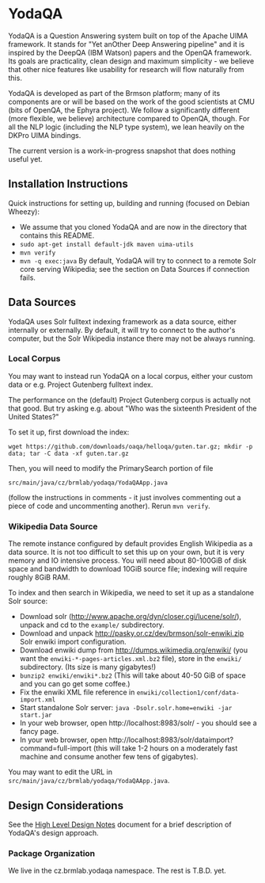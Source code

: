 YodaQA
======

YodaQA is a Question Answering system built on top of the Apache UIMA
framework.  It stands for "Yet anOther Deep Answering pipeline" and it
is inspired by the DeepQA (IBM Watson) papers and the OpenQA framework.
Its goals are practicality, clean design and maximum simplicity - we
believe that other nice features like usability for research will flow
naturally from this.

YodaQA is developed as part of the Brmson platform; many of its components
are or will be based on the work of the good scientists at CMU (bits of
OpenQA, the Ephyra project).  We follow a significantly different (more
flexible, we believe) architecture compared to OpenQA, though.  For all
the NLP logic (including the NLP type system), we lean heavily on the DKPro
UIMA bindings.

The current version is a work-in-progress snapshot that does nothing
useful yet.

## Installation Instructions

Quick instructions for setting up, building and running (focused on Debian Wheezy):
  * We assume that you cloned YodaQA and are now in the directory that contains this README.
  * ``sudo apt-get install default-jdk maven uima-utils``
  * ``mvn verify``
  * ``mvn -q exec:java``
By default, YodaQA will try to connect to a remote Solr core serving Wikipedia; see the section on Data Sources if connection fails.

## Data Sources

YodaQA uses Solr fulltext indexing framework as a data source, either
internally or externally.  By default, it will try to connect to the
author's computer, but the Solr Wikipedia instance there may not be
always running.

### Local Corpus

You may want to instead run YodaQA on a local corpus, either your custom
data or e.g. Project Gutenberg fulltext index.

The performance on the (default) Project Gutenberg corpus is actually not
that good.  But try asking e.g. about "Who was the sixteenth President
of the United States?"

To set it up, first download the index:

	wget https://github.com/downloads/oaqa/helloqa/guten.tar.gz; mkdir -p data; tar -C data -xf guten.tar.gz

Then, you will need to modify the PrimarySearch portion of file

	src/main/java/cz/brmlab/yodaqa/YodaQAApp.java

(follow the instructions in comments - it just involves commenting
out a piece of code and uncommenting another). Rerun ``mvn verify``.

### Wikipedia Data Source

The remote instance configured by default provides English Wikipedia as a data
source.  It is not too difficult to set this up on your own, but it is very
memory and IO intensive process. You will need about 80-100GiB of disk space and
bandwidth to download 10GiB source file; indexing will require roughly 8GiB RAM.

To index and then search in Wikipedia, we need to set it up as a standalone Solr
source:

  * Download solr (http://www.apache.org/dyn/closer.cgi/lucene/solr/),
    unpack and cd to the ``example/`` subdirectory.
  * Download and unpack http://pasky.or.cz/dev/brmson/solr-enwiki.zip Solr enwiki
    import configuration.
  * Download enwiki dump from http://dumps.wikimedia.org/enwiki/ (you want the
    ``enwiki-*-pages-articles.xml.bz2`` file), store in the ``enwiki/`` subdirectory.
    (Its size is many gigabytes!)
  * ``bunzip2 enwiki/enwiki*.bz2`` (This will take about 40-50 GiB of space and you
    can go get some coffee.)
  * Fix the enwiki XML file reference in ``enwiki/collection1/conf/data-import.xml``
  * Start standalone Solr server: ``java -Dsolr.solr.home=enwiki -jar start.jar``
  * In your web browser, open http://localhost:8983/solr/ - you should see a fancy page.
  * In your web browser, open http://localhost:8983/solr/dataimport?command=full-import
    (this will take 1-2 hours on a moderately fast machine and consume another few tens
    of gigabytes).

You may want to edit the URL in ``src/main/java/cz/brmlab/yodaqa/YodaQAApp.java``.


## Design Considerations

See the [High Level Design Notes](doc/HIGHLEVEL.md) document for
a brief description of YodaQA's design approach.

### Package Organization

We live in the cz.brmlab.yodaqa namespace. The rest is T.B.D. yet.
